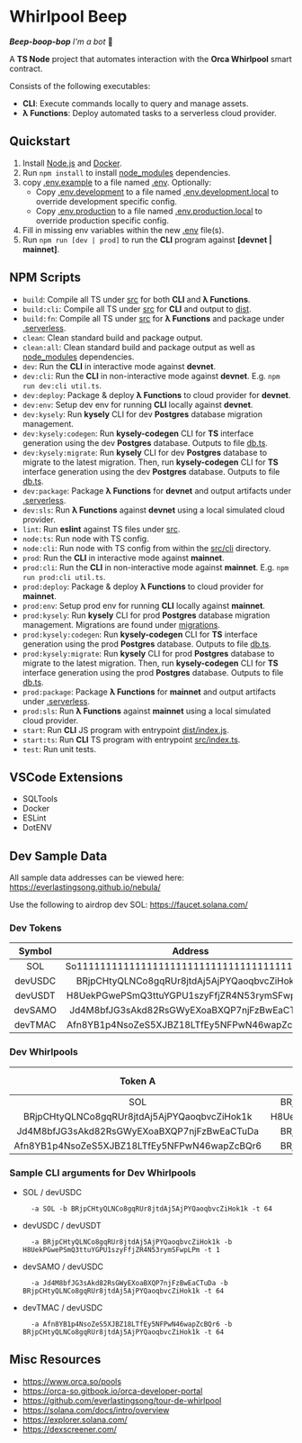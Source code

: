 # Whirlpool Beep

***Beep-boop-bop** I'm a bot* 🤖

A **TS Node** project that automates interaction with the **Orca Whirlpool** smart contract.

Consists of the following executables:

- **CLI**: Execute commands locally to query and manage assets.
- **λ Functions**: Deploy automated tasks to a serverless cloud provider.

## Quickstart

1) Install [Node.js](https://nodejs.org/en/download/package-manager) and [Docker](https://docs.docker.com/engine/install/).
2) Run `npm install` to install [node_modules](node_modules) dependencies.
3) copy [.env.example](.env.example) to a file named [.env](.env). Optionally:
    - Copy [.env.development](.env.development) to a file named [.env.development.local](.env.development.local) to override development specific config.
    - Copy [.env.production](.env.production) to a file named [.env.production.local](.env.production.local) to override production specific config.
4) Fill in missing env variables within the new [.env](.env) file(s).
5) Run `npm run [dev | prod]` to run the **CLI** program against **[devnet | mainnet]**.

## NPM Scripts

- `build`: Compile all TS under [src](src) for both **CLI** and **λ Functions**.
- `build:cli`: Compile all TS under [src](src) for **CLI** and output to [dist](dist).
- `build:fn`: Compile all TS under [src](src) for **λ Functions** and package under [.serverless](.serverless).
- `clean`: Clean standard build and package output.
- `clean:all`: Clean standard build and package output as well as [node_modules](node_modules) dependencies.
- `dev`: Run the **CLI** in interactive mode against **devnet**.
- `dev:cli`: Run the **CLI** in non-interactive mode against **devnet**. E.g. `npm run dev:cli util.ts`.
- `dev:deploy`: Package & deploy **λ Functions** to cloud provider for **devnet**.
- `dev:env`: Setup dev env for running **CLI** locally against **devnet**.
- `dev:kysely`: Run **kysely** CLI for dev **Postgres** database migration management.
- `dev:kysely:codegen`: Run **kysely-codegen** CLI for **TS** interface generation using the dev **Postgres** database. Outputs to file [db.ts](src/interfaces/db.ts).
- `dev:kysely:migrate`: Run **kysely** CLI for dev **Postgres** database to migrate to the latest migration. Then, run **kysely-codegen** CLI for **TS** interface generation using the dev **Postgres** database. Outputs to file [db.ts](src/interfaces/db.ts).
- `dev:package`: Package **λ Functions** for **devnet** and output artifacts under [.serverless](.serverless).
- `dev:sls`: Run **λ Functions** against **devnet** using a local simulated cloud provider.
- `lint`: Run **eslint** against TS files under [src](src).
- `node:ts`: Run node with TS config.
- `node:cli`: Run node with TS config from within the [src/cli](src/cli) directory.
- `prod`: Run the **CLI** in interactive mode against **mainnet**.
- `prod:cli`: Run the **CLI** in non-interactive mode against **mainnet**. E.g. `npm run prod:cli util.ts`.
- `prod:deploy`: Package & deploy **λ Functions** to cloud provider for **mainnet**.
- `prod:env`: Setup prod env for running **CLI** locally against **mainnet**.
- `prod:kysely`: Run **kysely** CLI for prod **Postgres** database migration management. Migrations are found under [migrations](migrations).
- `prod:kysely:codegen`: Run **kysely-codegen** CLI for **TS** interface generation using the prod **Postgres** database. Outputs to file [db.ts](src/interfaces/db.ts).
- `prod:kysely:migrate`: Run **kysely** CLI for prod **Postgres** database to migrate to the latest migration. Then, run **kysely-codegen** CLI for **TS** interface generation using the prod **Postgres** database. Outputs to file [db.ts](src/interfaces/db.ts).
- `prod:package`: Package **λ Functions** for **mainnet** and output artifacts under [.serverless](.serverless).
- `prod:sls`: Run **λ Functions** against **mainnet** using a local simulated cloud provider.
- `start`: Run **CLI** JS program with entrypoint [dist/index.js](dist/index.js).
- `start:ts`: Run **CLI** TS program with entrypoint [src/index.ts](src/index.ts).
- `test`: Run unit tests.

## VSCode Extensions

- SQLTools
- Docker
- ESLint
- DotENV

## Dev Sample Data

All sample data addresses can be viewed here: https://everlastingsong.github.io/nebula/

Use the following to airdrop dev SOL: https://faucet.solana.com/

### Dev Tokens

Symbol | Address | Decimals |
:---: | :---: | :---: |
SOL | So11111111111111111111111111111111111111112 | 9 |
devUSDC | BRjpCHtyQLNCo8gqRUr8jtdAj5AjPYQaoqbvcZiHok1k | 6 |
devUSDT | H8UekPGwePSmQ3ttuYGPU1szyFfjZR4N53rymSFwpLPm | 6 |
devSAMO | Jd4M8bfJG3sAkd82RsGWyEXoaBXQP7njFzBwEaCTuDa | 9 |
devTMAC | Afn8YB1p4NsoZeS5XJBZ18LTfEy5NFPwN46wapZcBQr6 | 6 |

### Dev Whirlpools

Token A | Token B | Tick Spacing |
:---: | :---: | :---: |
SOL | BRjpCHtyQLNCo8gqRUr8jtdAj5AjPYQaoqbvcZiHok1k | 64 |
BRjpCHtyQLNCo8gqRUr8jtdAj5AjPYQaoqbvcZiHok1k | H8UekPGwePSmQ3ttuYGPU1szyFfjZR4N53rymSFwpLPm | 1 |
Jd4M8bfJG3sAkd82RsGWyEXoaBXQP7njFzBwEaCTuDa | BRjpCHtyQLNCo8gqRUr8jtdAj5AjPYQaoqbvcZiHok1k | 64 |
 Afn8YB1p4NsoZeS5XJBZ18LTfEy5NFPwN46wapZcBQr6 | BRjpCHtyQLNCo8gqRUr8jtdAj5AjPYQaoqbvcZiHok1k | 64 |

### Sample CLI arguments for Dev Whirlpools

- SOL / devUSDC

        -a SOL -b BRjpCHtyQLNCo8gqRUr8jtdAj5AjPYQaoqbvcZiHok1k -t 64

- devUSDC / devUSDT

        -a BRjpCHtyQLNCo8gqRUr8jtdAj5AjPYQaoqbvcZiHok1k -b H8UekPGwePSmQ3ttuYGPU1szyFfjZR4N53rymSFwpLPm -t 1

- devSAMO / devUSDC

        -a Jd4M8bfJG3sAkd82RsGWyEXoaBXQP7njFzBwEaCTuDa -b BRjpCHtyQLNCo8gqRUr8jtdAj5AjPYQaoqbvcZiHok1k -t 64

- devTMAC / devUSDC

        -a Afn8YB1p4NsoZeS5XJBZ18LTfEy5NFPwN46wapZcBQr6 -b BRjpCHtyQLNCo8gqRUr8jtdAj5AjPYQaoqbvcZiHok1k -t 64

## Misc Resources

- https://www.orca.so/pools
- https://orca-so.gitbook.io/orca-developer-portal
- https://github.com/everlastingsong/tour-de-whirlpool
- https://solana.com/docs/intro/overview
- https://explorer.solana.com/
- https://dexscreener.com/
